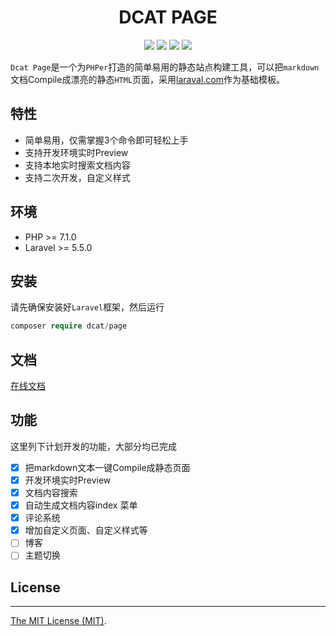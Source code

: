 <div align="center">

# DCAT PAGE

<p>
    <a href="https://github.com/jqhph/dcat-page/blob/master/LICENSE"><img src="https://img.shields.io/badge/license-MIT-7389D8.svg?style=flat" ></a>
    <a href="https://github.com/jqhph/dcat-page/releases" ><img src="https://img.shields.io/github/release/jqhph/dcat-page.svg?color=4099DE" /></a> 
    <a href="https://packagist.org/packages/dcat/page"><img src="https://img.shields.io/packagist/dt/dcat/page.svg?color=" /></a> 
    <a><img src="https://img.shields.io/badge/php-7.1+-59a9f8.svg?style=flat" /></a> 
</p>

</div>

`Dcat Page`是一个为`PHPer`打造的简单易用的静态站点构建工具，可以把`markdown`文档Compile成漂亮的静态`HTML`页面，采用[laraval.com](https://github.com/laravel/laravel.com)作为基础模板。


## 特性

+ 简单易用，仅需掌握3个命令即可轻松上手
+ 支持开发环境实时Preview 
+ 支持本地实时搜索文档内容
+ 支持二次开发，自定义样式


## 环境
 - PHP >= 7.1.0
 - Laravel >= 5.5.0

## 安装

请先确保安装好`Laravel`框架，然后运行

```php
composer require dcat/page
```

## 文档

[在线文档](https://jqhph.github.io/dcat-page/)


## 功能

这里列下计划开发的功能，大部分均已完成

- [x] 把markdown文本一键Compile成静态页面
- [x] 开发环境实时Preview 
- [x] 文档内容搜索
- [x] 自动生成文档内容index 菜单
- [x] 评论系统
- [x] 增加自定义页面、自定义样式等
- [ ] 博客
- [ ] 主题切换

## License
------------
[The MIT License (MIT)](LICENSE).